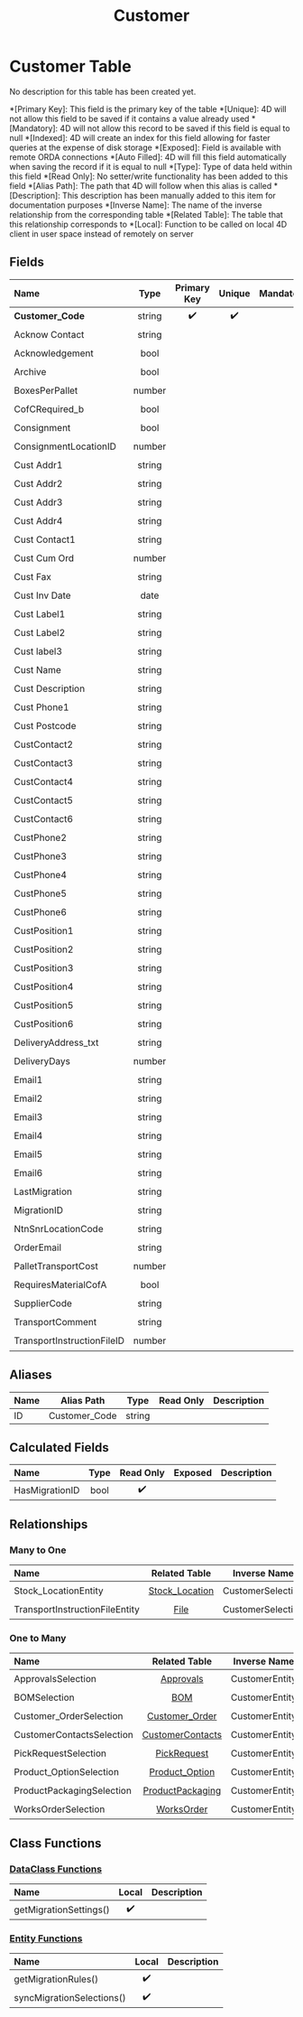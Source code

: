 ﻿---
layout: default
title: Customer
parent: Tables
---
# Customer Table
No description for this table has been created yet.

*[Primary Key]: This field is the primary key of the table
*[Unique]: 4D will not allow this field to be saved if it contains a value already used
*[Mandatory]: 4D will not allow this record to be saved if this field is equal to null
*[Indexed]: 4D will create an index for this field allowing for faster queries at the expense of disk storage
*[Exposed]: Field is available with remote ORDA connections
*[Auto Filled]: 4D will fill this field automatically when saving the record if it is equal to null
*[Type]: Type of data held within this field
*[Read Only]: No setter/write functionality has been added to this field
*[Alias Path]: The path that 4D will follow when this alias is called
*[Description]: This description has been manually added to this item for documentation purposes
*[Inverse Name]: The name of the inverse relationship from the corresponding table
*[Related Table]: The table that this relationship corresponds to
*[Local]: Function to be called on local 4D client in user space instead of remotely on server
## Fields

|Name|Type|Primary Key|Unique|Mandatory|Indexed|Exposed|Auto Filled|Description|
|:---|:---:|:---:|:---:|:---:|:---:|:---:|:---:|:---:|
|**Customer_Code**|string|✔️|✔️||✔️|✔️|||
|Acknow Contact|string|||||✔️|||
|Acknowledgement|bool|||||✔️|||
|Archive|bool||||✔️|✔️|||
|BoxesPerPallet|number|||||✔️|||
|CofCRequired_b|bool|||||✔️|||
|Consignment|bool||||✔️|✔️|||
|ConsignmentLocationID|number||||✔️|✔️|||
|Cust Addr1|string|||||✔️|||
|Cust Addr2|string|||||✔️|||
|Cust Addr3|string||||✔️|✔️|||
|Cust Addr4|string|||||✔️|||
|Cust Contact1|string|||||✔️|||
|Cust Cum Ord|number|||||✔️|||
|Cust Fax|string|||||✔️|||
|Cust Inv Date|date|||||✔️|||
|Cust Label1|string|||||✔️|||
|Cust Label2|string|||||✔️|||
|Cust label3|string|||||✔️|||
|Cust Name|string|||||✔️|||
|Cust Description|string|||||✔️|||
|Cust Phone1|string|||||✔️|||
|Cust Postcode|string|||||✔️|||
|CustContact2|string|||||✔️|||
|CustContact3|string|||||✔️|||
|CustContact4|string|||||✔️|||
|CustContact5|string|||||✔️|||
|CustContact6|string|||||✔️|||
|CustPhone2|string|||||✔️|||
|CustPhone3|string|||||✔️|||
|CustPhone4|string|||||✔️|||
|CustPhone5|string|||||✔️|||
|CustPhone6|string|||||✔️|||
|CustPosition1|string|||||✔️|||
|CustPosition2|string|||||✔️|||
|CustPosition3|string|||||✔️|||
|CustPosition4|string|||||✔️|||
|CustPosition5|string|||||✔️|||
|CustPosition6|string|||||✔️|||
|DeliveryAddress_txt|string|||||✔️|||
|DeliveryDays|number|||||✔️|||
|Email1|string|||||✔️|||
|Email2|string|||||✔️|||
|Email3|string|||||✔️|||
|Email4|string|||||✔️|||
|Email5|string|||||✔️|||
|Email6|string|||||✔️|||
|LastMigration|string|||||✔️|||
|MigrationID|string||||✔️|✔️|||
|NtnSnrLocationCode|string||||✔️|✔️|||
|OrderEmail|string|||||✔️|||
|PalletTransportCost|number|||||✔️|||
|RequiresMaterialCofA|bool|||||✔️|||
|SupplierCode|string|||||✔️|||
|TransportComment|string|||||✔️|||
|TransportInstructionFileID|number|||||✔️|||

## Aliases

|Name|Alias Path|Type|Read Only|Description|
|:---|:---:|:---:|:---:|:---:|
|ID|Customer_Code|string|||

## Calculated Fields

|Name|Type|Read Only|Exposed|Description|
|:---|:---:|:---:|:---:|:---:|
|HasMigrationID|bool|✔️|||

## Relationships
### Many to One

|Name|Related Table|Inverse Name|Exposed|Description|
|:---|:---:|:---:|:---:|:---:|
|Stock_LocationEntity|[Stock_Location](Stock_Location.md)|CustomerSelection|✔️||
|TransportInstructionFileEntity|[File](File.md)|CustomerSelection|✔️||

### One to Many

|Name|Related Table|Inverse Name|Exposed|Description|
|:---|:---:|:---:|:---:|:---:|
|ApprovalsSelection|[Approvals](Approvals.md)|CustomerEntity|✔️||
|BOMSelection|[BOM](BOM.md)|CustomerEntity|✔️||
|Customer_OrderSelection|[Customer_Order](Customer_Order.md)|CustomerEntity|✔️||
|CustomerContactsSelection|[CustomerContacts](CustomerContacts.md)|CustomerEntity|✔️||
|PickRequestSelection|[PickRequest](PickRequest.md)|CustomerEntity|✔️||
|Product_OptionSelection|[Product_Option](Product_Option.md)|CustomerEntity|✔️||
|ProductPackagingSelection|[ProductPackaging](ProductPackaging.md)|CustomerEntity|✔️||
|WorksOrderSelection|[WorksOrder](WorksOrder.md)|CustomerEntity|✔️||

## Class Functions

### [DataClass Functions](https://github.com/synthotec/SynthoTec-4D/blob/main/Project/Sources/Classes/Customer.4dm)

|Name|Local|Description|
|:---|:---:|:---:|
|getMigrationSettings()|✔️||

### [Entity Functions](https://github.com/synthotec/SynthoTec-4D/blob/main/Project/Sources/Classes/CustomerEntity.4dm)

|Name|Local|Description|
|:---|:---:|:---:|
|getMigrationRules()|✔️||
|syncMigrationSelections()|✔️||